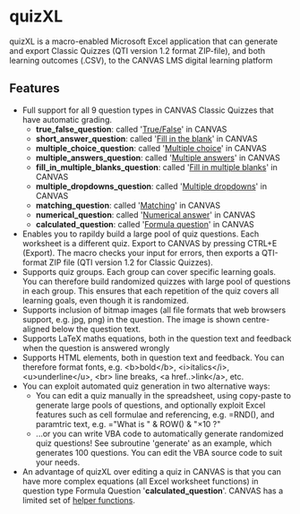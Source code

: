 # quizXL
quizXL is a macro-enabled Microsoft Excel application that can generate and export Classic Quizzes (QTI version 1.2 format ZIP-file), and both learning outcomes (.CSV), to the CANVAS LMS digital learning platform

## Features
- Full support for all 9 question types in CANVAS Classic Quizzes that have automatic grading.
  - **true_false_question**: called '[True/False](https://community.canvaslms.com/t5/Instructor-Guide/How-do-I-create-a-True-False-quiz-question/ta-p/927)' in CANVAS
  - **short_answer_question**: called '[Fill in the blank](https://community.canvaslms.com/t5/Instructor-Guide/How-do-I-create-a-Fill-in-the-Blank-quiz-question/ta-p/889)' in CANVAS
  - **multiple_choice_question**: called '[Multiple choice](https://community.canvaslms.com/t5/Instructor-Guide/How-do-I-create-a-Multiple-Choice-quiz-question/ta-p/682)' in CANVAS
  - **multiple_answers_question**: called '[Multiple answers](https://community.canvaslms.com/t5/Instructor-Guide/How-do-I-create-a-Multiple-Answers-quiz-question/ta-p/924)' in CANVAS
  - **fill_in_multiple_blanks_question**: called '[Fill in multiple blanks](https://community.canvaslms.com/t5/Instructor-Guide/How-do-I-create-a-Fill-in-Multiple-Blanks-quiz-question/ta-p/923)' in CANVAS
  - **multiple_dropdowns_question**: called '[Multiple dropdowns](https://community.canvaslms.com/t5/Instructor-Guide/How-do-I-create-a-Multiple-Dropdown-quiz-question/ta-p/916)' in CANVAS
  - **matching_question**: called '[Matching](https://community.canvaslms.com/t5/Instructor-Guide/How-do-I-create-a-Matching-quiz-question/ta-p/918)' in CANVAS
  - **numerical_question**: called '[Numerical answer](https://community.canvaslms.com/t5/Instructor-Guide/How-do-I-create-a-Numerical-Answer-quiz-question/ta-p/919)' in CANVAS
  - **calculated_question**: called '[Formula question](https://community.canvaslms.com/t5/Instructor-Guide/How-do-I-create-a-Formula-quiz-question-with-a-single-variable/ta-p/920)' in CANVAS
- Enables you to rapildy build a large pool of quiz questions. Each worksheet is a different quiz. Export to CANVAS by pressing CTRL+E (Export). The macro checks your input for errors, then exports a QTI-format ZIP file (QTI version 1.2 for Classic Quizzes).
- Supports quiz groups. Each group can cover specific learning goals. You can therefore build randomized quizzes with large pool of questions in each group. This ensures that each repetition of the quiz covers all learning goals, even though it is randomized.
- Supports inclusion of bitmap images (all file formats that web browsers support, e.g. jpg, png) in the question. The image is shown centre-aligned below the question text.
- Supports LaTeX maths equations, both in the question text and feedback when the question is answered wrongly
- Supports HTML elements, both in question text and feedback. You can therefore format fonts, e.g. &lt;b&gt;bold&lt;/b&gt;, &lt;i&gt;italics&lt;/i&gt;, &lt;u&gt;underline&lt;/u&gt;, &lt;br&gt; line breaks, &lt;a href..&gt;link&lt;/a&gt;, etc.
- You can exploit automated quiz generation in two alternative ways:
  - You can edit a quiz manually in the spreadsheet, using copy-paste to generate large pools of questions, and optionally exploit Excel features such as cell formulae and referencing, e.g. =RND(), and paramtric text, e.g. ="What is " & ROW() & "×10 ?"
  - ...or you can write VBA code to automatically generate randomized quiz questions! See subroutine 'generate' as an example, which generates 100 questions. You can edit the VBA source code to suit your needs.
- An advantage of quizXL over editing a quiz in CANVAS is that you can have more complex equations (all Excel worksheet functions) in question type Formula Question '**calculated_question**'. CANVAS has a limited set of [helper functions](https://community.canvaslms.com/t5/Canvas-Resource-Documents/Canvas-Formula-Quiz-Question-Helper-Functions/ta-p/387062).
